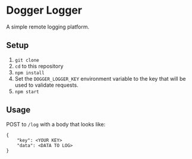 # Dogger Logger

A simple remote logging platform.

## Setup

1. `git clone`
2. `cd` to this repository
3. `npm install`
4. Set the `DOGGER_LOGGER_KEY` environment variable to the key that will be used to validate requests.
5. `npm start`

## Usage
POST to `/log` with a body that looks like:
```
{
    "key": <YOUR KEY>
    "data": <DATA TO LOG>
}
```